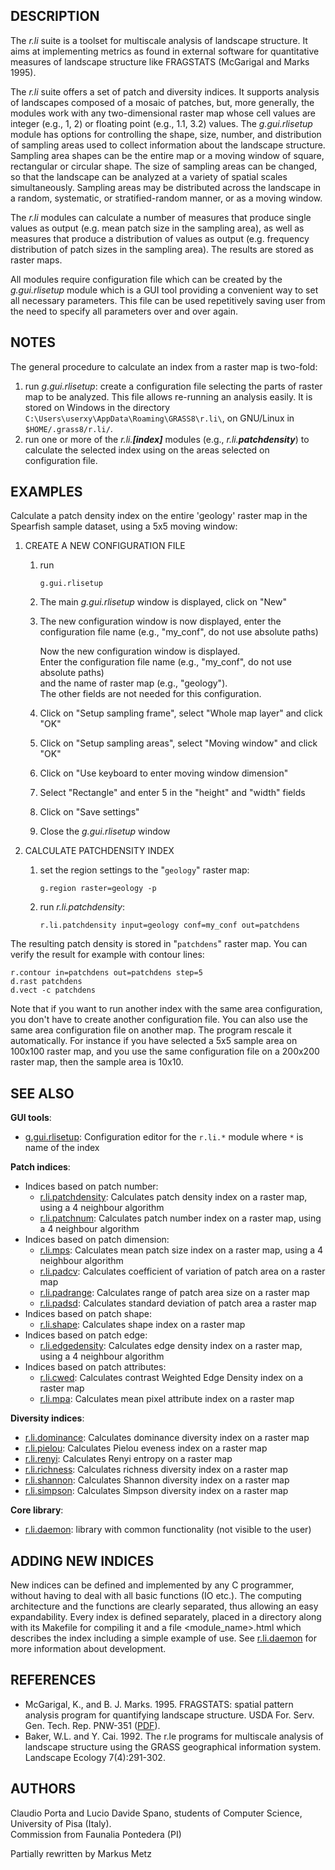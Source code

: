 ## DESCRIPTION

The *r.li* suite is a toolset for multiscale analysis of landscape
structure. It aims at implementing metrics as found in external software
for quantitative measures of landscape structure like FRAGSTATS
(McGarigal and Marks 1995).

The *r.li* suite offers a set of patch and diversity indices. It
supports analysis of landscapes composed of a mosaic of patches, but,
more generally, the modules work with any two-dimensional raster map
whose cell values are integer (e.g., 1, 2) or floating point (e.g., 1.1,
3.2) values. The *g.gui.rlisetup* module has options for controlling the
shape, size, number, and distribution of sampling areas used to collect
information about the landscape structure. Sampling area shapes can be
the entire map or a moving window of square, rectangular or circular
shape. The size of sampling areas can be changed, so that the landscape
can be analyzed at a variety of spatial scales simultaneously. Sampling
areas may be distributed across the landscape in a random, systematic,
or stratified-random manner, or as a moving window.

The *r.li* modules can calculate a number of measures that produce
single values as output (e.g. mean patch size in the sampling area), as
well as measures that produce a distribution of values as output (e.g.
frequency distribution of patch sizes in the sampling area). The results
are stored as raster maps.

All modules require configuration file which can be created by the
*g.gui.rlisetup* module which is a GUI tool providing a convenient way
to set all necessary parameters. This file can be used repetitively
saving user from the need to specify all parameters over and over again.

## NOTES

The general procedure to calculate an index from a raster map is
two-fold:

1.  run *g.gui.rlisetup*: create a configuration file selecting the
    parts of raster map to be analyzed. This file allows re-running an
    analysis easily. It is stored on Windows in the directory
    `C:\Users\userxy\AppData\Roaming\GRASS8\r.li\`, on GNU/Linux in
    `$HOME/.grass8/r.li/`.
2.  run one or more of the *r.li.**\[index\]*** modules (e.g.,
    *r.li.**patchdensity***) to calculate the selected index using on
    the areas selected on configuration file.

## EXAMPLES

Calculate a patch density index on the entire 'geology' raster map in
the Spearfish sample dataset, using a 5x5 moving window:

1.  CREATE A NEW CONFIGURATION FILE
    1.  run

        ```shell
        g.gui.rlisetup
        ```

    2.  The main *g.gui.rlisetup* window is displayed, click on "New"

    3.  The new configuration window is now displayed, enter the  
        configuration file name (e.g., "my_conf", do not use absolute
        paths)  
          
        Now the new configuration window is displayed.  
        Enter the configuration file name (e.g., "my_conf", do not use
        absolute paths)  
        and the name of raster map (e.g., "geology").  
        The other fields are not needed for this configuration.

    4.  Click on "Setup sampling frame", select "Whole map layer" and
        click "OK"

    5.  Click on "Setup sampling areas", select "Moving window" and
        click "OK"

    6.  Click on "Use keyboard to enter moving window dimension"

    7.  Select "Rectangle" and enter 5 in the "height" and "width"
        fields

    8.  Click on "Save settings"

    9.  Close the *g.gui.rlisetup* window
2.  CALCULATE PATCHDENSITY INDEX
    1.  set the region settings to the "`geology`" raster map:

        ```shell
        g.region raster=geology -p
        ```

    2.  run *r.li.patchdensity*:

        ```shell
        r.li.patchdensity input=geology conf=my_conf out=patchdens
        ```

The resulting patch density is stored in "`patchdens`" raster map. You
can verify the result for example with contour lines:

```shell
r.contour in=patchdens out=patchdens step=5
d.rast patchdens
d.vect -c patchdens
```

Note that if you want to run another index with the same area
configuration, you don't have to create another configuration file. You
can also use the same area configuration file on another map. The
program rescale it automatically. For instance if you have selected a
5x5 sample area on 100x100 raster map, and you use the same
configuration file on a 200x200 raster map, then the sample area is
10x10.

## SEE ALSO

**GUI tools**:

- [g.gui.rlisetup](g.gui.rlisetup.md): Configuration editor for the
  `r.li.*` module where `*` is name of the index

**Patch indices**:

- Indices based on patch number:
  - [r.li.patchdensity](r.li.patchdensity.md): Calculates patch density
    index on a raster map, using a 4 neighbour algorithm
  - [r.li.patchnum](r.li.patchnum.md): Calculates patch number index on
    a raster map, using a 4 neighbour algorithm
- Indices based on patch dimension:
  - [r.li.mps](r.li.mps.md): Calculates mean patch size index on a
    raster map, using a 4 neighbour algorithm
  - [r.li.padcv](r.li.padcv.md): Calculates coefficient of variation of
    patch area on a raster map
  - [r.li.padrange](r.li.padrange.md): Calculates range of patch area
    size on a raster map
  - [r.li.padsd](r.li.padsd.md): Calculates standard deviation of patch
    area a raster map
- Indices based on patch shape:
  - [r.li.shape](r.li.shape.md): Calculates shape index on a raster map
- Indices based on patch edge:
  - [r.li.edgedensity](r.li.edgedensity.md): Calculates edge density
    index on a raster map, using a 4 neighbour algorithm
- Indices based on patch attributes:
  - [r.li.cwed](r.li.cwed.md): Calculates contrast Weighted Edge Density
    index on a raster map
  - [r.li.mpa](r.li.mpa.md): Calculates mean pixel attribute index on a
    raster map

**Diversity indices**:

- [r.li.dominance](r.li.dominance.md): Calculates dominance diversity
  index on a raster map
- [r.li.pielou](r.li.pielou.md): Calculates Pielou eveness index on a
  raster map
- [r.li.renyi](r.li.renyi.md): Calculates Renyi entropy on a raster map
- [r.li.richness](r.li.richness.md): Calculates richness diversity index
  on a raster map
- [r.li.shannon](r.li.shannon.md): Calculates Shannon diversity index on
  a raster map
- [r.li.simpson](r.li.simpson.md): Calculates Simpson diversity index on
  a raster map

**Core library**:

- [r.li.daemon](r.li.daemon.md): library with common functionality (not
  visible to the user)

## ADDING NEW INDICES

New indices can be defined and implemented by any C programmer, without
having to deal with all basic functions (IO etc.). The computing
architecture and the functions are clearly separated, thus allowing an
easy expandability. Every index is defined separately, placed in a
directory along with its Makefile for compiling it and a file
\<module_name\>.html which describes the index including a simple
example of use. See [r.li.daemon](r.li.daemon.md) for more information
about development.

## REFERENCES

- McGarigal, K., and B. J. Marks. 1995. FRAGSTATS: spatial pattern
  analysis program for quantifying landscape structure. USDA For. Serv.
  Gen. Tech. Rep. PNW-351 ([PDF](https://doi.org/10.2737/PNW-GTR-351)).
- Baker, W.L. and Y. Cai. 1992. The r.le programs for multiscale
  analysis of landscape structure using the GRASS geographical
  information system. Landscape Ecology 7(4):291-302.

## AUTHORS

Claudio Porta and Lucio Davide Spano, students of Computer Science,
University of Pisa (Italy).  
Commission from Faunalia Pontedera (PI)

Partially rewritten by Markus Metz
